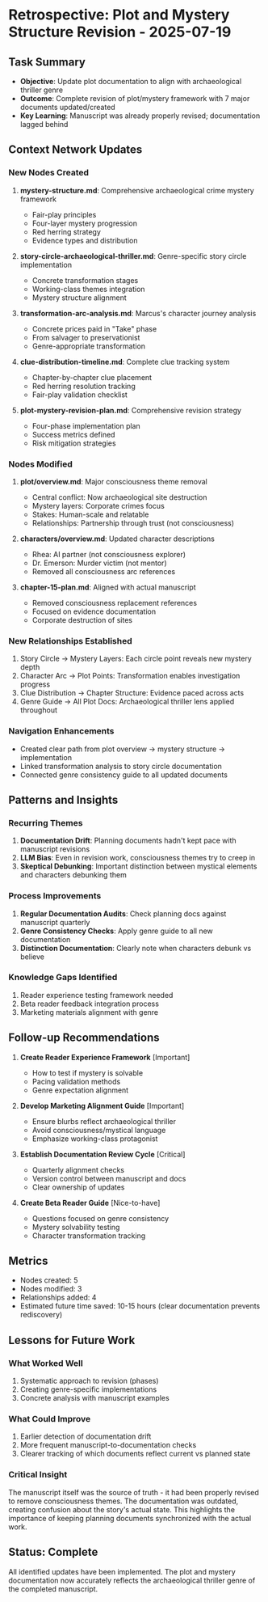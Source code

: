 # Retrospective: Plot and Mystery Structure Revision - 2025-07-19

## Task Summary
- **Objective**: Update plot documentation to align with archaeological thriller genre
- **Outcome**: Complete revision of plot/mystery framework with 7 major documents updated/created
- **Key Learning**: Manuscript was already properly revised; documentation lagged behind

## Context Network Updates

### New Nodes Created
1. **mystery-structure.md**: Comprehensive archaeological crime mystery framework
   - Fair-play principles
   - Four-layer mystery progression
   - Red herring strategy
   - Evidence types and distribution

2. **story-circle-archaeological-thriller.md**: Genre-specific story circle implementation
   - Concrete transformation stages
   - Working-class themes integration
   - Mystery structure alignment

3. **transformation-arc-analysis.md**: Marcus's character journey analysis
   - Concrete prices paid in "Take" phase
   - From salvager to preservationist
   - Genre-appropriate transformation

4. **clue-distribution-timeline.md**: Complete clue tracking system
   - Chapter-by-chapter clue placement
   - Red herring resolution tracking
   - Fair-play validation checklist

5. **plot-mystery-revision-plan.md**: Comprehensive revision strategy
   - Four-phase implementation plan
   - Success metrics defined
   - Risk mitigation strategies

### Nodes Modified
1. **plot/overview.md**: Major consciousness theme removal
   - Central conflict: Now archaeological site destruction
   - Mystery layers: Corporate crimes focus
   - Stakes: Human-scale and relatable
   - Relationships: Partnership through trust (not consciousness)

2. **characters/overview.md**: Updated character descriptions
   - Rhea: AI partner (not consciousness explorer)
   - Dr. Emerson: Murder victim (not mentor)
   - Removed all consciousness arc references

3. **chapter-15-plan.md**: Aligned with actual manuscript
   - Removed consciousness replacement references
   - Focused on evidence documentation
   - Corporate destruction of sites

### New Relationships Established
1. Story Circle → Mystery Layers: Each circle point reveals new mystery depth
2. Character Arc → Plot Points: Transformation enables investigation progress
3. Clue Distribution → Chapter Structure: Evidence paced across acts
4. Genre Guide → All Plot Docs: Archaeological thriller lens applied throughout

### Navigation Enhancements
- Created clear path from plot overview → mystery structure → implementation
- Linked transformation analysis to story circle documentation
- Connected genre consistency guide to all updated documents

## Patterns and Insights

### Recurring Themes
1. **Documentation Drift**: Planning documents hadn't kept pace with manuscript revisions
2. **LLM Bias**: Even in revision work, consciousness themes try to creep in
3. **Skeptical Debunking**: Important distinction between mystical elements and characters debunking them

### Process Improvements
1. **Regular Documentation Audits**: Check planning docs against manuscript quarterly
2. **Genre Consistency Checks**: Apply genre guide to all new documentation
3. **Distinction Documentation**: Clearly note when characters debunk vs believe

### Knowledge Gaps Identified
1. Reader experience testing framework needed
2. Beta reader feedback integration process
3. Marketing materials alignment with genre

## Follow-up Recommendations

1. **Create Reader Experience Framework** [Important]
   - How to test if mystery is solvable
   - Pacing validation methods
   - Genre expectation alignment

2. **Develop Marketing Alignment Guide** [Important]
   - Ensure blurbs reflect archaeological thriller
   - Avoid consciousness/mystical language
   - Emphasize working-class protagonist

3. **Establish Documentation Review Cycle** [Critical]
   - Quarterly alignment checks
   - Version control between manuscript and docs
   - Clear ownership of updates

4. **Create Beta Reader Guide** [Nice-to-have]
   - Questions focused on genre consistency
   - Mystery solvability testing
   - Character transformation tracking

## Metrics
- Nodes created: 5
- Nodes modified: 3
- Relationships added: 4
- Estimated future time saved: 10-15 hours (clear documentation prevents rediscovery)

## Lessons for Future Work

### What Worked Well
1. Systematic approach to revision (phases)
2. Creating genre-specific implementations
3. Concrete analysis with manuscript examples

### What Could Improve
1. Earlier detection of documentation drift
2. More frequent manuscript-to-documentation checks
3. Clearer tracking of which documents reflect current vs planned state

### Critical Insight
The manuscript itself was the source of truth - it had been properly revised to remove consciousness themes. The documentation was outdated, creating confusion about the story's actual state. This highlights the importance of keeping planning documents synchronized with the actual work.

## Status: Complete
All identified updates have been implemented. The plot and mystery documentation now accurately reflects the archaeological thriller genre of the completed manuscript.